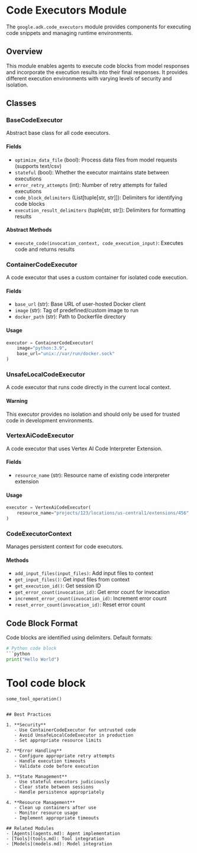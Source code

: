 # Code Executors Module

The `google.adk.code_executors` module provides components for executing code snippets and managing runtime environments.

## Overview

This module enables agents to execute code blocks from model responses and incorporate the execution results into their final responses. It provides different execution environments with varying levels of security and isolation.

## Classes

### BaseCodeExecutor
Abstract base class for all code executors.

#### Fields
- `optimize_data_file` (bool): Process data files from model requests (supports text/csv)
- `stateful` (bool): Whether the executor maintains state between executions
- `error_retry_attempts` (int): Number of retry attempts for failed executions
- `code_block_delimiters` (List[tuple[str, str]]): Delimiters for identifying code blocks
- `execution_result_delimiters` (tuple[str, str]): Delimiters for formatting results

#### Abstract Methods
- `execute_code(invocation_context, code_execution_input)`: Executes code and returns results

### ContainerCodeExecutor
A code executor that uses a custom container for isolated code execution.

#### Fields
- `base_url` (str): Base URL of user-hosted Docker client
- `image` (str): Tag of predefined/custom image to run
- `docker_path` (str): Path to Dockerfile directory

#### Usage
```python
executor = ContainerCodeExecutor(
    image="python:3.9",
    base_url="unix://var/run/docker.sock"
)
```

### UnsafeLocalCodeExecutor
A code executor that runs code directly in the current local context.

#### Warning
This executor provides no isolation and should only be used for trusted code in development environments.

### VertexAiCodeExecutor
A code executor that uses Vertex AI Code Interpreter Extension.

#### Fields
- `resource_name` (str): Resource name of existing code interpreter extension

#### Usage
```python
executor = VertexAiCodeExecutor(
    resource_name="projects/123/locations/us-central1/extensions/456"
)
```

### CodeExecutorContext
Manages persistent context for code executors.

#### Methods
- `add_input_files(input_files)`: Add input files to context
- `get_input_files()`: Get input files from context
- `get_execution_id()`: Get session ID
- `get_error_count(invocation_id)`: Get error count for invocation
- `increment_error_count(invocation_id)`: Increment error count
- `reset_error_count(invocation_id)`: Reset error count

## Code Block Format

Code blocks are identified using delimiters. Default formats:

```python
# Python code block
```python
print("Hello World")
```

# Tool code block
```tool_code
some_tool_operation()
```
```

## Best Practices

1. **Security**
   - Use ContainerCodeExecutor for untrusted code
   - Avoid UnsafeLocalCodeExecutor in production
   - Set appropriate resource limits

2. **Error Handling**
   - Configure appropriate retry attempts
   - Handle execution timeouts
   - Validate code before execution

3. **State Management**
   - Use stateful executors judiciously
   - Clear state between sessions
   - Handle persistence appropriately

4. **Resource Management**
   - Clean up containers after use
   - Monitor resource usage
   - Implement appropriate timeouts

## Related Modules
- [Agents](agents.md): Agent implementation
- [Tools](tools.md): Tool integration
- [Models](models.md): Model integration
